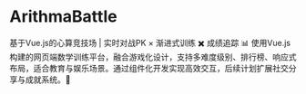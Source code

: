 # ArithmaBattle

基于Vue.js的心算竞技场 | 实时对战PK × 渐进式训练 ✖️ 成绩追踪 📊 使用Vue.js构建的网页端数学训练平台，融合游戏化设计，支持多难度级别、排行榜、响应式布局，适合教育与娱乐场景。通过组件化开发实现高效交互，后续计划扩展社交分享与成就系统。🚀